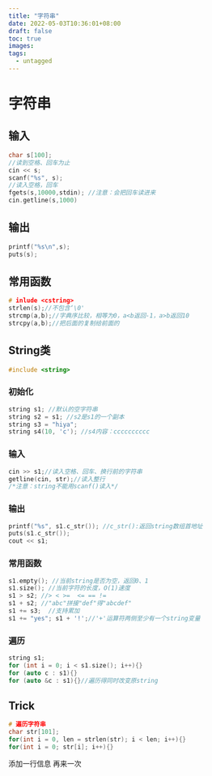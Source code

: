```yaml
---
title: "字符串"
date: 2022-05-03T10:36:01+08:00
draft: false
toc: true
images:
tags: 
  - untagged
---
```


# 字符串

## 输入

```cpp
char s[100];
//读到空格、回车为止
cin << s;
scanf("%s", s);
//读入空格，回车
fgets(s,10000,stdin); //注意：会把回车读进来
cin.getline(s,1000)
```

## 输出

``` cpp
printf("%s\n",s);
puts(s);
```

## 常用函数

```cpp
# inlude <cstring>
strlen(s);//不包含‘\0'
strcmp(a,b);//字典序比较，相等为0，a<b返回-1，a>b返回10
strcpy(a,b);//把后面的复制给前面的
```

## String类

```cpp
#include <string>
```

### 初始化

```cpp
string s1; //默认的空字符串
string s2 = s1; //s2是s1的一个副本
string s3 = "hiya";
string s4(10, 'c'); //s4内容：cccccccccc
```

### 输入

```cpp
cin >> s1;//读入空格、回车、换行前的字符串
getline(cin, str);//读入整行
/*注意：string不能用scanf()读入*/
```

### 输出

```cpp
printf("%s", s1.c_str()); //c_str():返回string数组首地址
puts(s1.c_str());
cout << s1;
```

### 常用函数

```cpp
s1.empty(); //当前string是否为空，返回0、1
s1.size(); //当前字符的长度，O(1)速度
s1 > s2; //> < >=  <= == !=
s1 + s2; //"abc"拼接"def"得"abcdef"
s1 += s3;  //支持累加
s1 += "yes"; s1 + '!';//'+'运算符两侧至少有一个string变量
```

### 遍历

```cpp
string s1;
for (int i = 0; i < s1.size(); i++){}
for (auto c : s1){}
for (auto &c : s1){}//遍历得同时改变原string
```



## Trick

```cpp
# 遍历字符串
char str[101];
for(int i = 0, len = strlen(str); i < len; i++){}
for(int i = 0; str[i]; i++){}
```

添加一行信息 再来一次

